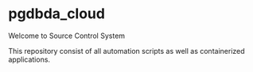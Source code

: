 # pgdbda_cloud

Welcome to Source Control System

This repository consist of all automation scripts as well as containerized applications.

